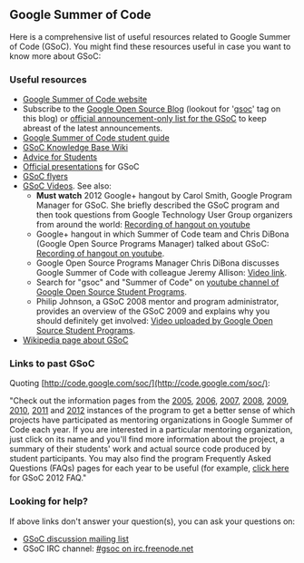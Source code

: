 ## Google Summer of Code

Here is a comprehensive list of useful resources related to Google Summer of Code (GSoC). You might find these resources useful in case you want to know more about GSoC:

### Useful resources
* [Google Summer of Code website](http://www.google-melange.com)
* Subscribe to the [Google Open Source Blog](http://google-opensource.blogspot.com/) (lookout for '[gsoc](http://google-opensource.blogspot.in/search/label/gsoc)' tag on this blog) or [official announcement-only list for the GSoC](https://groups.google.com/group/google-summer-of-code-announce) to keep abreast of the latest announcements.
* [Google Summer of Code student guide](http://www.booki.cc/gsocstudentguide/)
* [GSoC Knowledge Base Wiki](http://code.google.com/p/google-summer-of-code/wiki/WikiStart)
* [Advice for Students](http://code.google.com/p/google-summer-of-code/wiki/AdviceforStudents)
* [Official presentations](http://code.google.com/p/google-summer-of-code/wiki/ProgramPresentations) for GSoC
* [GSoC flyers](http://code.google.com/p/google-summer-of-code/wiki/GsocFlyers)
* [GSoC Videos](http://code.google.com/p/google-summer-of-code/wiki/Videos). See also:
    * **Must watch** 2012 Google+ hangout by Carol Smith, Google Program Manager for GSoC. She briefly described the GSoC program and then took questions from Google Technology User Group organizers from around the world: [Recording of hangout on youtube](http://www.youtube.com/watch?v=HrGe6XDApWs)
	* Google+ hangout in which Summer of Code team and Chris DiBona (Google Open Source Programs Manager) talked about GSoC: [Recording of hangout on youtube](http://www.youtube.com/watch?v=XUCGR3hpg_I).
	* Google Open Source Programs Manager Chris DiBona discusses Google Summer of Code with colleague Jeremy Allison: [Video link](http://www.youtube.com/watch?v=g5IF1nxj3jw).
	* Search for "gsoc" and "Summer of Code" on [youtube channel of Google Open Source Student Programs](http://www.youtube.com/user/googOSPOstudntprgrms).
	* Philip Johnson, a GSoC 2008 mentor and program administrator, provides an overview of the GSoC 2009 and explains why you should definitely get involved: [Video uploaded by Google Open Source Student Programs](http://www.youtube.com/watch?v=vBRRR0BQyz0).
* [Wikipedia page about GSoC](http://en.wikipedia.org/wiki/Google_Summer_of_Code)

### Links to past GSoC
Quoting [http://code.google.com/soc/](http://code.google.com/soc/):

"Check out the information pages from the [2005](http://code.google.com/soc/2005/), [2006](http://code.google.com/soc/2006/), [2007](http://code.google.com/soc/2007/), [2008](http://code.google.com/soc/2008/), [2009](http://www.google-melange.com/gsoc/program/home/google/gsoc2009), [2010](http://www.google-melange.com/gsoc/program/home/google/gsoc2010), [2011](http://www.google-melange.com/gsoc/program/home/google/gsoc2011) and [2012](http://www.google-melange.com/gsoc/homepage/google/gsoc2012) instances of the program to get a better sense of which projects have participated as mentoring organizations in Google Summer of Code each year. If you are interested in a particular mentoring organization, just click on its name and you'll find more information about the project, a summary of their students' work and actual source code produced by student participants. You may also find the program Frequently Asked Questions (FAQs) pages for each year to be useful (for example, [click here](http://www.google-melange.com/gsoc/document/show/gsoc_program/google/gsoc2012/faqs) for GSoC 2012 FAQ."

### Looking for help?
If above links don't answer your question(s), you can ask your questions on:

* [GSoC discussion mailing list](http://groups.google.com/group/google-summer-of-code-discuss)
* GSoC IRC channel: [#gsoc on irc.freenode.net](http://webchat.freenode.net/?channels=gsoc&uio=OT10cnVlde)
